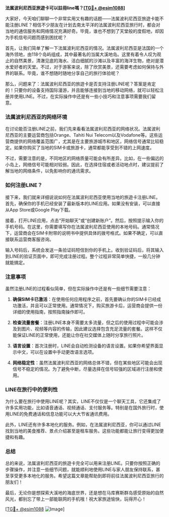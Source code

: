 **法属波利尼西亚旅遊卡可以註冊line嗎？[[TG💪+ @esim1088](https://t.me/s/esim1088)]**

大家好，今天咱们聊聊一个非常实用又有趣的话题——法属波利尼西亚旅遊卡能不能注册LINE？相信不少朋友在计划去南太平洋的法属波利尼西亚旅行时，都会对当地的通信服务和网络情况充满好奇。毕竟，谁也不想到了天堂般的度假地，却因为手机信号问题而感到困扰呢？

首先，让我们简单了解一下法属波利尼西亚的情况。法属波利尼西亚是法国的一个海外领地，由118个岛屿组成，其中最著名的当属大溪地岛。这里有着令人叹为观止的自然美景，清澈见底的海水、洁白细腻的沙滩以及丰富的海洋生物，绝对是潜水爱好者的天堂。不过，对于游客来说，除了欣赏美景，还需要考虑如何保持与外界的联系。毕竟，谁不想随时随地分享自己的旅行体验呢？

那么，问题来了：法属波利尼西亚的旅遊卡是否支持注册LINE呢？答案是肯定的！只要你的设备支持国际漫游，并且能够连接到当地的移动网络，就可以轻松注册并使用LINE。不过，在实际操作中还是有一些小技巧和注意事项需要我们留意。

### 法属波利尼西亚的网络环境

在讨论能否注册LINE之前，我们先来看看法属波利尼西亚的网络状况。法属波利尼西亚的主要运营商包括Orange、Tahiti Nui Telecom以及Vodafone等。这些运营商提供的网络覆盖范围广，尤其是在主要旅游城市和地区，网络信号通常比较稳定。如果你购买了当地的SIM卡或旅游卡，通常都能享受到不错的上网速度。

不过，需要注意的是，不同地区的网络质量可能会有所差异。比如，在一些偏远的小岛上，网络信号可能相对较弱。因此，在选择住宿或者活动地点时，建议提前了解当地的网络条件，以免影响你的通讯需求。

### 如何注册LINE？

接下来，我们就来详细说说如何在法属波利尼西亚使用当地的旅遊卡注册LINE。首先，确保你的手机已经安装了最新版本的LINE应用。如果没有安装，可以直接从App Store或Google Play下载。

接着，打开LINE应用，点击“开始聊天”或“创建新账户”。然后，按照提示输入你的手机号码。在这里，你需要填写你在法属波利尼西亚使用的本地号码。通常情况下，运营商会在SIM卡附带的说明书中提供具体的拨号格式。如果不确定，可以直接联系运营商客服咨询。

输入号码后，系统会发送一条验证码短信到你的手机上。收到验证码后，将其输入到LINE的验证页面中，即可完成注册过程。整个过程非常简单快捷，一般几分钟就能搞定。

### 注意事项

虽然注册LINE的过程看似简单，但在实际操作中还是有一些细节需要注意：

1. **确保SIM卡已激活**：在使用任何应用程序之前，首先要确认你的SIM卡已经成功激活，并且可以正常使用。通常情况下，购买旅游卡后，运营商会提供一份详细的使用指南，按照指南操作即可。

2. **检查流量套餐**：注册LINE本身不需要太多流量，但之后的使用过程中可能会涉及到图片、视频等内容的传输，因此建议选择包含充足流量的套餐。这样不仅能保证LINE的正常使用，还能让你在社交媒体上随时分享旅行照片。

3. **语言设置**：首次注册时，LINE会自动检测设备的语言设置。如果你希望界面显示中文，可以在设置中手动更改语言选项。

4. **网络稳定性**：虽然法属波利尼西亚的网络总体不错，但在某些地区可能会出现信号不稳定的情况。为了避免中断，尽量选择在信号较强的区域进行注册和使用。

### LINE在旅行中的便利性

为什么要在旅行中使用LINE呢？其实，LINE不仅仅是一个聊天工具，它还集成了许多实用功能，比如语音通话、视频通话、支付服务等。特别是在国外旅行时，使用LINE的免费通话和信息功能可以大大节省通讯费用。

此外，LINE还有许多本地化的服务。例如，在法属波利尼西亚，你可以通过LINE找到当地的美食推荐、景点介绍甚至是租车服务。这些功能都能让旅行变得更加便捷和有趣。

### 总结

总的来说，法属波利尼西亚的旅遊卡完全可以用来注册LINE。只要你按照正确的步骤操作，并注意一些细节问题，就能顺利地使用LINE与家人朋友保持联系，甚至享受更多本地化的服务。希望这篇文章能帮助到即将前往法属波利尼西亚旅行的朋友们！

最后，无论你是想探索大溪地的海底世界，还是想在马库赛斯群岛感受原始的自然风光，都别忘了带上一部能联网的手机哦！祝大家旅途愉快，玩得开心！

[[TG💪+ @esim1088](https://t.me/s/esim1088) ![Image](https://i.postimg.cc/4NQfJmqS/Snipaste-2025-05-13-00-14-12.png)]